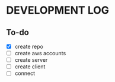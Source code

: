 # DEVELOPMENT LOG

## To-do

- [x] create repo
- [ ] create aws accounts
- [ ] create server
- [ ] create client
- [ ] connect
